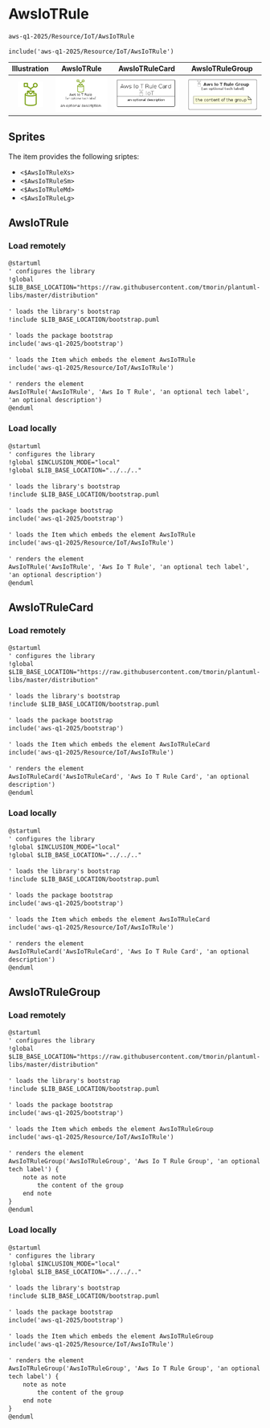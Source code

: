 # AwsIoTRule


```text
aws-q1-2025/Resource/IoT/AwsIoTRule
```

```text
include('aws-q1-2025/Resource/IoT/AwsIoTRule')
```



| Illustration | AwsIoTRule | AwsIoTRuleCard | AwsIoTRuleGroup |
| :---: | :---: | :---: | :---: |
| ![illustration for Illustration](../../../aws-q1-2025/Resource/IoT/AwsIoTRule.png) | ![illustration for AwsIoTRule](../../../aws-q1-2025/Resource/IoT/AwsIoTRule.Local.png) | ![illustration for AwsIoTRuleCard](../../../aws-q1-2025/Resource/IoT/AwsIoTRuleCard.Local.png) | ![illustration for AwsIoTRuleGroup](../../../aws-q1-2025/Resource/IoT/AwsIoTRuleGroup.Local.png) |



## Sprites
The item provides the following sriptes:

- `<$AwsIoTRuleXs>`
- `<$AwsIoTRuleSm>`
- `<$AwsIoTRuleMd>`
- `<$AwsIoTRuleLg>`





## AwsIoTRule

### Load remotely
```plantuml
@startuml
' configures the library
!global $LIB_BASE_LOCATION="https://raw.githubusercontent.com/tmorin/plantuml-libs/master/distribution"

' loads the library's bootstrap
!include $LIB_BASE_LOCATION/bootstrap.puml

' loads the package bootstrap
include('aws-q1-2025/bootstrap')

' loads the Item which embeds the element AwsIoTRule
include('aws-q1-2025/Resource/IoT/AwsIoTRule')

' renders the element
AwsIoTRule('AwsIoTRule', 'Aws Io T Rule', 'an optional tech label', 'an optional description')
@enduml
```

### Load locally
```plantuml
@startuml
' configures the library
!global $INCLUSION_MODE="local"
!global $LIB_BASE_LOCATION="../../.."

' loads the library's bootstrap
!include $LIB_BASE_LOCATION/bootstrap.puml

' loads the package bootstrap
include('aws-q1-2025/bootstrap')

' loads the Item which embeds the element AwsIoTRule
include('aws-q1-2025/Resource/IoT/AwsIoTRule')

' renders the element
AwsIoTRule('AwsIoTRule', 'Aws Io T Rule', 'an optional tech label', 'an optional description')
@enduml
```

## AwsIoTRuleCard

### Load remotely
```plantuml
@startuml
' configures the library
!global $LIB_BASE_LOCATION="https://raw.githubusercontent.com/tmorin/plantuml-libs/master/distribution"

' loads the library's bootstrap
!include $LIB_BASE_LOCATION/bootstrap.puml

' loads the package bootstrap
include('aws-q1-2025/bootstrap')

' loads the Item which embeds the element AwsIoTRuleCard
include('aws-q1-2025/Resource/IoT/AwsIoTRule')

' renders the element
AwsIoTRuleCard('AwsIoTRuleCard', 'Aws Io T Rule Card', 'an optional description')
@enduml
```

### Load locally
```plantuml
@startuml
' configures the library
!global $INCLUSION_MODE="local"
!global $LIB_BASE_LOCATION="../../.."

' loads the library's bootstrap
!include $LIB_BASE_LOCATION/bootstrap.puml

' loads the package bootstrap
include('aws-q1-2025/bootstrap')

' loads the Item which embeds the element AwsIoTRuleCard
include('aws-q1-2025/Resource/IoT/AwsIoTRule')

' renders the element
AwsIoTRuleCard('AwsIoTRuleCard', 'Aws Io T Rule Card', 'an optional description')
@enduml
```

## AwsIoTRuleGroup

### Load remotely
```plantuml
@startuml
' configures the library
!global $LIB_BASE_LOCATION="https://raw.githubusercontent.com/tmorin/plantuml-libs/master/distribution"

' loads the library's bootstrap
!include $LIB_BASE_LOCATION/bootstrap.puml

' loads the package bootstrap
include('aws-q1-2025/bootstrap')

' loads the Item which embeds the element AwsIoTRuleGroup
include('aws-q1-2025/Resource/IoT/AwsIoTRule')

' renders the element
AwsIoTRuleGroup('AwsIoTRuleGroup', 'Aws Io T Rule Group', 'an optional tech label') {
    note as note
        the content of the group
    end note
}
@enduml
```

### Load locally
```plantuml
@startuml
' configures the library
!global $INCLUSION_MODE="local"
!global $LIB_BASE_LOCATION="../../.."

' loads the library's bootstrap
!include $LIB_BASE_LOCATION/bootstrap.puml

' loads the package bootstrap
include('aws-q1-2025/bootstrap')

' loads the Item which embeds the element AwsIoTRuleGroup
include('aws-q1-2025/Resource/IoT/AwsIoTRule')

' renders the element
AwsIoTRuleGroup('AwsIoTRuleGroup', 'Aws Io T Rule Group', 'an optional tech label') {
    note as note
        the content of the group
    end note
}
@enduml
```

